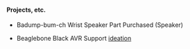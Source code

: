 #### Projects, etc.

- Badump-bum-ch Wrist Speaker
  Part Purchased (Speaker)

- Beaglebone Black AVR Support
  [ideation](/projects/misc/bbb_avr/)
